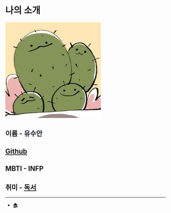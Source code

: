 # 나의 소개

<img width="300px" height="300px" src="../img/hitto.jpg">  

## 이름 - <span style='background-color:#f1f8ff'>유수안</span>

## [Github](https://github.com/skynarae)

## MBTI - INFP

## 취미 - [독서](../hobbies/reading.jpeg)

---
- [🏠](../README.md)